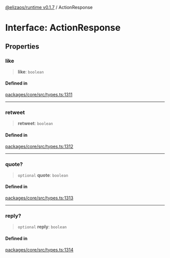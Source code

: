[@elizaos/runtime v0.1.7](../index.md) / ActionResponse

# Interface: ActionResponse

## Properties

### like

> **like**: `boolean`

#### Defined in

[packages/core/src/types.ts:1311](https://github.com/elizaOS/eliza/blob/main/packages/core/src/types.ts#L1311)

---

### retweet

> **retweet**: `boolean`

#### Defined in

[packages/core/src/types.ts:1312](https://github.com/elizaOS/eliza/blob/main/packages/core/src/types.ts#L1312)

---

### quote?

> `optional` **quote**: `boolean`

#### Defined in

[packages/core/src/types.ts:1313](https://github.com/elizaOS/eliza/blob/main/packages/core/src/types.ts#L1313)

---

### reply?

> `optional` **reply**: `boolean`

#### Defined in

[packages/core/src/types.ts:1314](https://github.com/elizaOS/eliza/blob/main/packages/core/src/types.ts#L1314)
